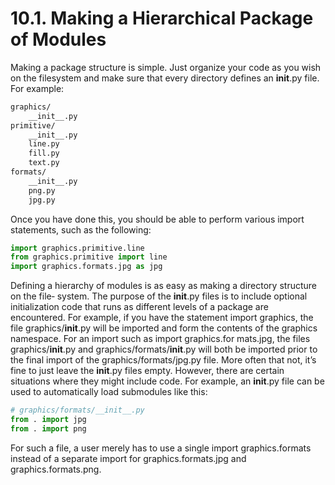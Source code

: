 # 10.1. Making a Hierarchical Package of Modules

Making a package structure is simple. Just organize your code as you wish on the filesystem and make sure that every directory defines an __init__.py file. For example:

```txt
graphics/
    __init__.py
primitive/
    __init__.py
    line.py
    fill.py
    text.py
formats/
    __init__.py
    png.py
    jpg.py
```

Once you have done this, you should be able to perform various import statements,
such as the following:

```python
import graphics.primitive.line
from graphics.primitive import line
import graphics.formats.jpg as jpg
```

Defining a hierarchy of modules is as easy as making a directory structure on the file‐
system. The purpose of the __init__.py files is to include optional initialization code
that runs as different levels of a package are encountered. For example, if you have the
statement import graphics, the file graphics/__init__.py will be imported and form
the contents of the graphics namespace. For an import such as import graphics.for
mats.jpg, the files graphics/__init__.py and graphics/formats/__init__.py will both be
imported prior to the final import of the graphics/formats/jpg.py file.
More often that not, it’s fine to just leave the __init__.py files empty. However, there are
certain situations where they might include code. For example, an __init__.py file can
be used to automatically load submodules like this:

```python
# graphics/formats/__init__.py
from . import jpg
from . import png
```

For such a file, a user merely has to use a single import graphics.formats instead of
a separate import for graphics.formats.jpg and graphics.formats.png.